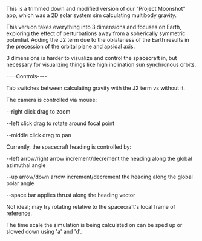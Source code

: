 This is a trimmed down and modified version of our "Project Moonshot" app, 
which was a 2D solar system sim calculating multibody gravity.

This version takes everything into 3 dimensions and focuses on Earth,
exploring the effect of perturbations away from a spherically symmetric potential.
Adding the J2 term due to the oblateness of the Earth results in the precession 
of the orbital plane and apsidal axis. 

3 dimensions is harder to visualize and control the spacecraft in, but necessary
for visualizing things like high inclination sun synchronous orbits.

----Controls----

Tab switches between calculating gravity with the J2 term vs without it.

The camera is controlled via mouse:

--right click drag to zoom

--left click drag to rotate around focal point

--middle click drag to pan

Currently, the spacecraft heading is controlled by:

--left arrow/right arrow increment/decrement the heading along the global azimuthal angle

--up arrow/down arrow increment/decrement the heading along the global polar angle

--space bar applies thrust along the heading vector

Not ideal; may try rotating relative to the spacecraft's local frame of reference.

The time scale the simulation is being calculated on can be sped up or slowed down
using 'a' and 'd'. 
